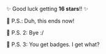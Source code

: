 ✨ Good luck getting **16 stars**!! ✨

📜 P.S.: Duh, this ends now! 

📜 P.S. 2: Bye :/

📜 P.S. 3: You get badges. I get what? 


